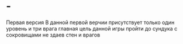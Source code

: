# -
Первая версия
В данной первой верчии присутствует только один уровень и три врага главная цель данной игры пройти до сундука с сокровищами не здаев стен и врагов
